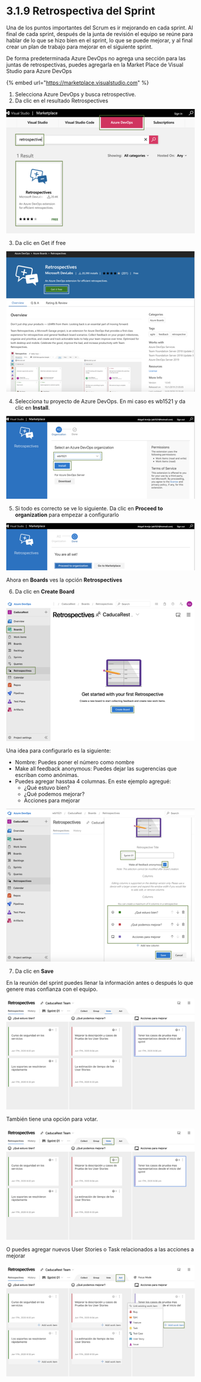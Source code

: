 # 3.1.9 Retrospectiva del Sprint

Una de los puntos importantes del Scrum es ir mejorando en cada sprint. Al final de cada sprint, después de la junta de revisión el equipo se reúne para hablar de lo que se hizo bien en el sprint, lo que se puede mejorar, y al final crear un plan de trabajo para mejorar en el siguiente sprint. 

De forma predeterminada Azure DevOps no agrega una sección para las juntas de retrospectivas, puedes agregarla en la Market Place de Visual Studio para Azure DevOps

{% embed url="https://marketplace.visualstudio.com" %}

1. Selecciona Azure DevOps y busca retrospective.
2. Da clic en el resultado Retrospectives

![](../../.gitbook/assets/image%20%28485%29.png)

3. Da clic en Get if free

![](../../.gitbook/assets/image%20%28482%29.png)

4. Selecciona tu proyecto de Azure DevOps. En mi caso es wb1521 y da clic en **Install**.

![](../../.gitbook/assets/image%20%28483%29.png)

5. Si todo es correcto se ve lo siguiente. Da clic en **Proceed to organization** para empezar a configurarlo

![](../../.gitbook/assets/image%20%28481%29.png)

Ahora en **Boards** ves la opción **Retrospectives**

6. Da clic en **Create Board**

![](../../.gitbook/assets/image%20%28490%29.png)

Una idea para configurarlo es la siguiente: 

* Nombre: Puedes poner el número como nombre
* Make all feedback anonymous: Puedes dejar las sugerencias que escriban como anónimas.
* Puedes agregar hasstaa 4 columnas. En este ejemplo agregué:
  * ¿Qué estuvo bien?
  * ¿Qué podemos mejorar?
  * Acciones para mejorar

![](../../.gitbook/assets/image%20%28491%29.png)

7. Da clic en **Save**

En la reunión del sprint puedes llenar la información antes o después lo que genere mas confianza con el equipo. 

![](../../.gitbook/assets/image%20%28486%29.png)

También tiene una opción para votar.

![](../../.gitbook/assets/image%20%28487%29.png)

O puedes agregar nuevos User Stories o Task relacionados a las acciones a mejorar

![](../../.gitbook/assets/image%20%28488%29.png)



